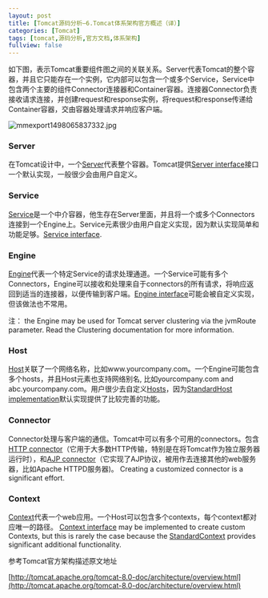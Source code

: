 ```yaml
---
layout: post
title: [Tomcat源码分析—6.Tomcat体系架构官方概述（译）]
categories: [Tomcat]
tags: [tomcat,源码分析,官方文档,体系架构]
fullview: false
---
```

如下图，表示Tomcat重要组件图之间的关联关系。Server代表Tomcat的整个容器，并且它只能存在一个实例，它内部可以包含一个或多个Service，Service中包含两个主要的组件Connector连接器和Container容器。连接器Connector负责接收请求连接，并创建request和response实例，将request和response传递给Container容器，交由容器处理请求并响应客户端。

![mmexport1498065837332.jpg](http://file.ctosb.com/upload/image/20170621/1498065853759056339.jpg "1498065853759056339.jpg")

### Server

在Tomcat设计中，一个[Server](http://tomcat.apache.org/tomcat-8.0-doc/config/server.html)代表整个容器。Tomcat提供[Server interface](http://tomcat.apache.org/tomcat-8.0-doc/api/org/apache/catalina/Server.html)接口一个默认实现，一般很少会由用户自定义。

### Service

[Service](http://tomcat.apache.org/tomcat-8.0-doc/config/service.html)是一个中介容器，他生存在Server里面，并且将一个或多个Connectors连接到一个Engine上。Service元素很少由用户自定义实现，因为默认实现简单和功能足够。[Service interface](http://tomcat.apache.org/tomcat-8.0-doc/api/org/apache/catalina/Service.html).

### Engine

[Engine](http://tomcat.apache.org/tomcat-8.0-doc/config/engine.html)代表一个特定Service的请求处理通道。一个Service可能有多个Connectors，Engine可以接收和处理来自于connectors的所有请求，将响应返回到适当的连接器，以便传输到客户端。[Engine interface](http://tomcat.apache.org/tomcat-8.0-doc/api/org/apache/catalina/Engine.html)可能会被自定义实现，但该做法也不常用。

注： the Engine may be used for Tomcat server clustering via the jvmRoute parameter. Read the Clustering documentation for more information.

### Host

[Host](http://tomcat.apache.org/tomcat-8.0-doc/config/host.html)关联了一个网络名称，比如www.yourcompany.com。一个Engine可能包含多个hosts，并且Host元素也支持网络别名, 比如yourcompany.com and abc.yourcompany.com。用户很少去自定义[Hosts](http://tomcat.apache.org/tomcat-8.0-doc/api/org/apache/catalina/Host.html)，因为[StandardHost implementation](http://tomcat.apache.org/tomcat-8.0-doc/api/org/apache/catalina/core/StandardHost.html)默认实现提供了比较完善的功能。

### Connector

Connector处理与客户端的通信。Tomcat中可以有多个可用的connectors。包含[HTTP connector](http://tomcat.apache.org/tomcat-8.0-doc/config/http.html)（它用于大多数HTTP传输，特别是在将Tomcat作为独立服务器运行时），和[AJP connector](http://tomcat.apache.org/tomcat-8.0-doc/config/ajp.html)（它实现了AJP协议，被用作去连接其他的web服务器，比如Apache HTTPD服务器)。 Creating a customized connector is a significant effort.

### Context

[Context](http://tomcat.apache.org/tomcat-8.0-doc/config/context.html)代表一个web应用。一个Host可以包含多个contexts，每个context都对应唯一的路径。 [Context interface](http://tomcat.apache.org/tomcat-8.0-doc/api/org/apache/catalina/Context.html) may be implemented to create custom Contexts, but this is rarely the case because the [StandardContext](http://tomcat.apache.org/tomcat-8.0-doc/api/org/apache/catalina/core/StandardContext.html) provides significant additional functionality.

参考Tomcat官方架构描述原文地址

[http://tomcat.apache.org/tomcat-8.0-doc/architecture/overview.html](http://tomcat.apache.org/tomcat-8.0-doc/architecture/overview.html)
